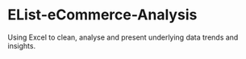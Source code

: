 # EList-eCommerce-Analysis
Using Excel to clean, analyse and present underlying data trends and insights.
